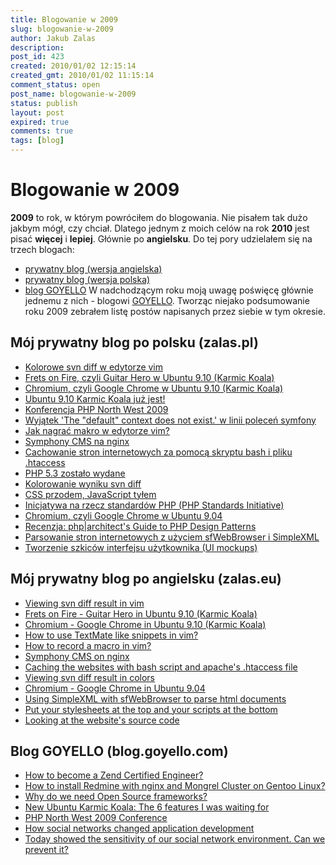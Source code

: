 ```yaml
---
title: Blogowanie w 2009
slug: blogowanie-w-2009
author: Jakub Zalas
description: 
post_id: 423
created: 2010/01/02 12:15:14
created_gmt: 2010/01/02 11:15:14
comment_status: open
post_name: blogowanie-w-2009
status: publish
layout: post
expired: true
comments: true
tags: [blog]
---
```


<!--2009 to rok, w którym powróciłem do blogowania. Nie pisałem tak dużo jakbym mógł, czy chciał. Dlatego jednym z moich celów na rok 2010 jest pisać więcej i lepiej. Głównie po angielsku.-->

# Blogowanie w 2009

**2009** to rok, w którym powróciłem do blogowania. Nie pisałem tak dużo jakbym mógł, czy chciał. Dlatego jednym z moich celów na rok **2010** jest pisać **więcej** i **lepiej**. Głównie po **angielsku**. Do tej pory udzielałem się na trzech blogach: 

  * [prywatny blog (wersja angielska)](http://www.zalas.eu)
  * [prywatny blog (wersja polska)]()
  * [blog GOYELLO](http://blog.goyello.com)
W nadchodzącym roku moją uwagę poświęcę głównie jednemu z nich - blogowi [GOYELLO](http://blog.goyello.com). Tworząc niejako podsumowanie roku 2009 zebrałem listę postów napisanych przez siebie w tym okresie. 

## Mój prywatny blog po polsku (zalas.pl)

  * [Kolorowe svn diff w edytorze vim](/kolorowe-svn-diff-w-edytorze-vim)
  * [Frets on Fire, czyli Guitar Hero w Ubuntu 9.10 (Karmic Koala)](/frets-on-fire-czyli-guitar-hero-w-ubuntu-910-karmic-koala)
  * [Chromium, czyli Google Chrome w Ubuntu 9.10 (Karmic Koala)](/chromium-czyli-google-chrome-w-ubuntu-910-karmic-koala)
  * [Ubuntu 9.10 Karmic Koala już jest!](/ubuntu-910-karmic-koala-juz-jest)
  * [Konferencja PHP North West 2009](/konferencja-php-north-west-2009)
  * [Wyjątek 'The "default" context does not exist.' w linii poleceń symfony](/wyjatek-the-default-context-does-not-exist-w-linii-polecen-symfony)
  * [Jak nagrać makro w edytorze vim?](/jak-nagrac-makro-w-edytorze-vim)
  * [Symphony CMS na nginx](/symphony-cms-na-nginx)
  * [Cachowanie stron internetowych za pomocą skryptu bash i pliku .htaccess](/cachowanie-stron-internetowych-za-pomoca-skryptu-bash-i-pliku-htaccess)
  * [PHP 5.3 zostało wydane](/php-53-zostalo-wydane)
  * [Kolorowanie wyniku svn diff](/kolorowanie-wyniku-svn-diff)
  * [CSS przodem, JavaScript tyłem](/css-przodem-javascript-tylem)
  * [Inicjatywa na rzecz standardów PHP (PHP Standards Initiative)](/php-standards-initiative)
  * [Chromium, czyli Google Chrome w Ubuntu 9.04](/chromium-czyli-google-chrome-w-ubuntu-904)
  * [Recenzja: php|architect's Guide to PHP Design Patterns](/recenzja-phparchitects-guide-to-php-design-patterns)
  * [Parsowanie stron internetowych z użyciem sfWebBrowser i SimpleXML](/parsowanie-stron-internetowych-z-uzyciem-sfwebbrowser-i-simplexml)
  * [Tworzenie szkiców interfejsu użytkownika (UI mockups)](/tworzenie-szkicow-interfejsu-uzytkownika-ui-balsamiq-mockups)

## Mój prywatny blog po angielsku (zalas.eu)

  * [Viewing svn diff result in vim](http://www.zalas.eu/viewing-svn-diff-result-in-vim)
  * [Frets on Fire - Guitar Hero in Ubuntu 9.10 (Karmic Koala)](http://www.zalas.eu/frets-on-fire-guitar-hero-in-ubuntu-910-karmic-koala)
  * [Chromium - Google Chrome in Ubuntu 9.10 (Karmic Koala)](http://www.zalas.eu/chromium-google-chrome-in-ubuntu-910-karmic-koala)
  * [How to use TextMate like snippets in vim?](http://www.zalas.eu/how-to-use-textmate-like-snippets-in-vim)
  * [How to record a macro in vim?](http://www.zalas.eu/how-to-record-a-macro-in-vim)
  * [Symphony CMS on nginx](http://www.zalas.eu/symphony-cms-on-nginx)
  * [Caching the websites with bash script and apache's .htaccess file](http://www.zalas.eu/caching-the-websites-with-bash-script-and-apaches-htaccess-file)
  * [Viewing svn diff result in colors](http://www.zalas.eu/viewing-svn-diff-result-in-colors)
  * [Chromium - Google Chrome in Ubuntu 9.04](http://www.zalas.eu/chromium-google-chrome-in-ubuntu-904)
  * [Using SimpleXML with sfWebBrowser to parse html documents](http://www.zalas.eu/using-simplexml-with-sfwebbrowser-to-parse-html-documents)
  * [Put your stylesheets at the top and your scripts at the bottom](http://www.zalas.eu/put-your-stylesheets-at-the-top-and-your-scripts-at-the-bottom)
  * [Looking at the website's source code](http://www.zalas.eu/looking-at-the-websites-source-code)

## Blog GOYELLO (blog.goyello.com)

  * [How to become a Zend Certified Engineer?](http://blog.goyello.com/2009/12/31/how-to-become-a-zend-certified-engineer/)
  * [How to install Redmine with nginx and Mongrel Cluster on Gentoo Linux?](http://blog.goyello.com/2009/12/18/how-to-install-redmine-with-nginx-and-mongrel-cluster-on-gentoo-linux/)
  * [Why do we need Open Source frameworks?](http://blog.goyello.com/2009/11/17/why-do-we-need-open-source-frameworks/)
  * [New Ubuntu Karmic Koala: The 6 features I was waiting for](http://blog.goyello.com/2009/10/29/new-ubuntu-karmic-koala-the-6-feateres-i-was-waiting-for/)
  * [PHP North West 2009 Conference](http://blog.goyello.com/2009/10/17/php-north-west-2009-conference/)
  * [How social networks changed application development](http://blog.goyello.com/2009/08/07/how-social-networks-changed-application-development/)
  * [Today showed the sensitivity of our social network environment. Can we prevent it?](http://blog.goyello.com/2009/08/06/today-showed-the-sensitivity-of-our-social-network-environment/)
